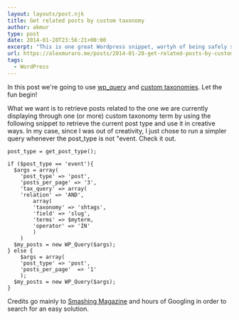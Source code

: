 ```yaml
---
layout: layouts/post.njk
title: Get related posts by custom taxonomy
author: akmur
type: post
date: 2014-01-28T23:56:21+00:00
excerpt: "This is one great Wordpress snippet, wortyh of being safely saved on my blog."
url: https://alexmuraro.me/posts/2014-01-28-get-related-posts-by-custom-taxonomy
tags:
  - WordPress
---
```


In this post we're going to use [wp_query][1] and [custom taxonomies][2]. Let the fun begin!

What we want is to retrieve posts related to the one we are currently displaying through one (or more) custom taxonomy term by using the following snippet to retrieve the current post type and use it in creative ways. In my case, since I was out of creativity, I just chose to run a simpler query whenever the post_type is not "event. Check it out.

```
post_type = get_post_type();

if ($post_type == 'event'){
  $args = array(
    'post_type' => 'post',
    'posts_per_page' => '3',
    'tax_query' => array(
    'relation' => 'AND',
        array(
        'taxonomy' => 'shtags',
        'field' => 'slug',
        'terms' => $myterm,
        'operator' => 'IN'
        )
    )
  $my_posts = new WP_Query($args);
} else {
    $args = array(
    'post_type' => 'post',
    'posts_per_page'  => '1'
    );
  $my_posts = new WP_Query($args);
}
```

Credits go mainly to [Smashing Magazine][3] and hours of Googling in order to search for an easy solution.

[1]: http://codex.wordpress.org/Class_Reference/WP_Query
[2]: http://codex.wordpress.org/Function_Reference/register_taxonomy
[3]: http://wp.smashingmagazine.com/2013/01/14/using-wp_query-wordpress/
